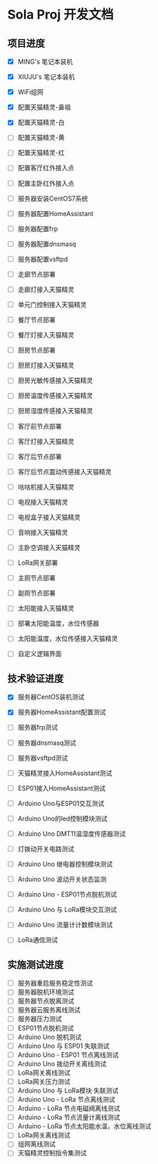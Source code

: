 # Sola Proj 开发文档

## 项目进度
 - [x] MING's 笔记本装机
 - [x] XIUJU's 笔记本装机
 - [x] WiFi组网
 - [x] 配置天猫精灵-鼻祖
 - [x] 配置天猫精灵-白
 - [ ] 配置天猫精灵-黄
 - [ ] 配置天猫精灵-红
 - [ ] 配置客厅红外接入点
 - [ ] 配置主卧红外接入点
 - [ ] 服务器安装CentOS7系统
 - [ ] 服务器配置HomeAssistant
 - [ ] 服务器配置frp
 - [ ] 服务器配置dnsmasq
 - [ ] 服务器配置vsftpd
 - [ ] 走廊节点部署
 - [ ] 走廊灯接入天猫精灵
 - [ ] 单元门控制接入天猫精灵
 - [ ] 餐厅节点部署
 - [ ] 餐厅灯接入天猫精灵
 - [ ] 厨房节点部署
 - [ ] 厨房灯接入天猫精灵
 - [ ] 厨房光敏传感接入天猫精灵
 - [ ] 厨房温度传感接入天猫精灵
 - [ ] 厨房湿度传感接入天猫精灵
 - [ ] 客厅前节点部署
 - [ ] 客厅灯接入天猫精灵
 - [ ] 客厅后节点部署
 - [ ] 客厅后节点震动传感接入天猫精灵
 - [ ] 咕咕机接入天猫精灵
 - [ ] 电视接入天猫精灵
 - [ ] 电视盒子接入天猫精灵
 - [ ] 音响接入天猫精灵
 - [ ] 主卧空调接入天猫精灵
 - [ ] LoRa网关部署
 - [ ] 主厕节点部署
 - [ ] 副厕节点部署
 - [ ] 太阳能接入天猫精灵
 - [ ] 部署太阳能温度，水位传感器
 - [ ] 太阳能温度，水位传感接入天猫精灵
 - [ ] 自定义逻辑界面


## 技术验证进度

 - [x] 服务器CentOS装机测试
 - [x] 服务器HomeAssistant配置测试
 - [ ] 服务器frp测试
 - [ ] 服务器dnsmasq测试
 - [ ] 服务器vsftpd测试
 - [ ] 天猫精灵接入HomeAssistant测试
 - [ ] ESP01接入HomeAssistant测试
 - [ ] Arduino Uno与ESP01交互测试
 - [ ] Arduino Uno的led控制模块测试
 - [ ] Arduino Uno DMT11温湿度传感器测试
 - [ ] 灯拨动开关电路测试
 - [ ] Arduino Uno 继电器控制模块测试
 - [ ] Arduino Uno 波动开关状态监测
 - [ ] Arduino Uno - ESP01节点脱机测试
 - [ ] Arduino Uno 与 LoRa模块交互测试
 - [ ] Arduino Uno 流量计计数模块测试
 - [ ] LoRa通信测试



## 实施测试进度
 - [ ] 服务器重启服务稳定性测试
 - [ ] 服务器脱机环境测试
 - [ ] 服务器节点脱离测试
 - [ ] 服务器云服务离线测试
 - [ ] 服务器压力测试
 - [ ] ESP01节点脱机测试
 - [ ] Arduino Uno 脱机测试
 - [ ] Arduino Uno 与 ESP01 失联测试
 - [ ] Arduino Uno - ESP01 节点离线测试
 - [ ] Arduino Uno 拨动开关离线测试
 - [ ] LoRa网关离线测试
 - [ ] LoRa网关压力测试
 - [ ] Arduino Uno 与 LoRa模块 失联测试
 - [ ] Arduino Uno - LoRa 节点离线测试
 - [ ] Arduino - LoRa 节点电磁阀离线测试
 - [ ] Arduino - LoRa 节点流量计离线测试
 - [ ] Arduino - LoRa 节点太阳能水温，水位离线测试
 - [ ] LoRa网关离线测试
 - [ ] 组网离线测试
 - [ ] 天猫精灵控制指令集测试